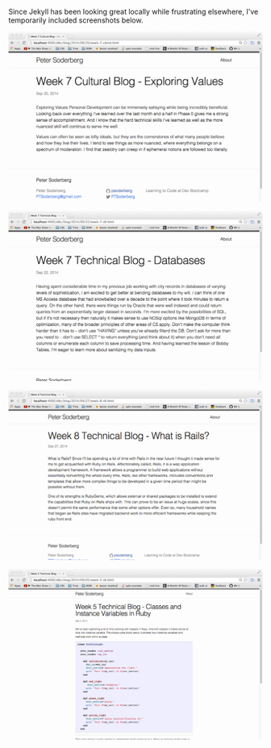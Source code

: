Since Jekyll has been looking great locally while frustrating elsewhere, I've temporarily included screenshots below.


![alt text](imgs/week7cb.png)

![alt text](imgs/week7tb.png)

![alt text](imgs/week8tb.png)

![alt text](imgs/week5tb.png)